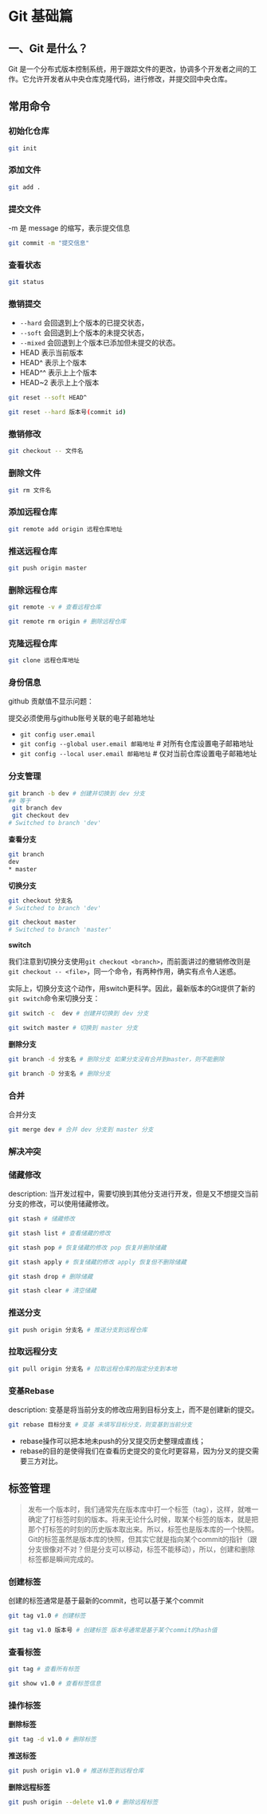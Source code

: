 # Git 基础篇

## 一、Git 是什么？

Git 是一个分布式版本控制系统，用于跟踪文件的更改，协调多个开发者之间的工作。它允许开发者从中央仓库克隆代码，进行修改，并提交回中央仓库。

## 常用命令

### 初始化仓库

```bash
git init
```

### 添加文件

```bash
git add .
```

### 提交文件

-m 是 message 的缩写，表示提交信息

```bash
git commit -m "提交信息"
```

### 查看状态

```bash
git status
```

### 撤销提交

- `--hard` 会回退到上个版本的已提交状态，
- `--soft` 会回退到上个版本的未提交状态，
- `--mixed` 会回退到上个版本已添加但未提交的状态。
- HEAD 表示当前版本
- HEAD^ 表示上个版本
- HEAD^^ 表示上上个版本
- HEAD~2 表示上上个版本
  
```bash
git reset --soft HEAD^
```

```bash
git reset --hard 版本号(commit id)
```

### 撤销修改

```bash
git checkout -- 文件名
```

### 删除文件

```bash
git rm 文件名
```

### 添加远程仓库

```bash
git remote add origin 远程仓库地址
```

### 推送远程仓库

```bash
git push origin master
```

### 删除远程仓库

```bash
git remote -v # 查看远程仓库
```

```bash
git remote rm origin # 删除远程仓库
```

### 克隆远程仓库

```bash
git clone 远程仓库地址
```

### 身份信息

github 贡献值不显示问题：

提交必须使用与github账号关联的电子邮箱地址

- `git config user.email`
- `git config --global user.email 邮箱地址` # 对所有仓库设置电子邮箱地址
- `git config --local user.email 邮箱地址` # 仅对当前仓库设置电子邮箱地址

### 分支管理

```bash
git branch -b dev # 创建并切换到 dev 分支
## 等于
 git branch dev
 git checkout dev
# Switched to branch 'dev'
```

**查看分支**

```bash
git branch
dev
* master
```

**切换分支**

```bash
git checkout 分支名
# Switched to branch 'dev'

git checkout master
# Switched to branch 'master'
```

**switch**

我们注意到切换分支使用`git checkout <branch>`，而前面讲过的撤销修改则是`git checkout -- <file>`，同一个命令，有两种作用，确实有点令人迷惑。

实际上，切换分支这个动作，用switch更科学。因此，最新版本的Git提供了新的`git switch`命令来切换分支：

```bash
git switch -c  dev # 创建并切换到 dev 分支

git switch master # 切换到 master 分支
```

**删除分支**

```bash
git branch -d 分支名 # 删除分支 如果分支没有合并到master，则不能删除
```

```bash
git branch -D 分支名 # 删除分支
```

### 合并

合并分支

```bash
git merge dev # 合并 dev 分支到 master 分支
```

### 解决冲突

### 储藏修改

description: 当开发过程中，需要切换到其他分支进行开发，但是又不想提交当前分支的修改，可以使用储藏修改。

```bash
git stash # 储藏修改
```

```bash
git stash list # 查看储藏的修改
```

```bash
git stash pop # 恢复储藏的修改 pop 恢复并删除储藏
```

```bash
git stash apply # 恢复储藏的修改 apply 恢复但不删除储藏
```

```bash
git stash drop # 删除储藏
```

```bash
git stash clear # 清空储藏
```

### 推送分支

```bash
git push origin 分支名 # 推送分支到远程仓库
```

### 拉取远程分支

```bash
git pull origin 分支名 # 拉取远程仓库的指定分支到本地
```

### 变基Rebase

description: 变基是将当前分支的修改应用到目标分支上，而不是创建新的提交。

```bash
git rebase 目标分支 # 变基 未填写目标分支，则变基到当前分支
```

- rebase操作可以把本地未push的分叉提交历史整理成直线；
- rebase的目的是使得我们在查看历史提交的变化时更容易，因为分叉的提交需要三方对比。

## 标签管理

> 发布一个版本时，我们通常先在版本库中打一个标签（tag），这样，就唯一确定了打标签时刻的版本。将来无论什么时候，取某个标签的版本，就是把那个打标签的时刻的历史版本取出来。所以，标签也是版本库的一个快照。
> Git的标签虽然是版本库的快照，但其实它就是指向某个commit的指针（跟分支很像对不对？但是分支可以移动，标签不能移动），所以，创建和删除标签都是瞬间完成的。


### 创建标签

创建的标签通常是基于最新的commit，也可以基于某个commit

```bash
git tag v1.0 # 创建标签
```

```bash
git tag v1.0 版本号 # 创建标签 版本号通常是基于某个commit的hash值
```

### 查看标签

```bash
git tag # 查看所有标签
```

```bash
git show v1.0 # 查看标签信息
```

### 操作标签

  **删除标签**

```bash
git tag -d v1.0 # 删除标签
```

**推送标签**

```bash
git push origin v1.0 # 推送标签到远程仓库
```

**删除远程标签**

```bash
git push origin --delete v1.0 # 删除远程标签
```

